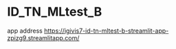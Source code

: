 # ID_TN_MLtest_B

app address
https://igivis7-id-tn-mltest-b-streamlit-app-zpizg9.streamlitapp.com/
